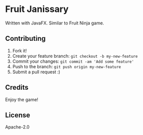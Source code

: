 # Fruit Janissary
Written with JavaFX.
Similar to Fruit Ninja game.
## Contributing
1. Fork it!
2. Create your feature branch: `git checkout -b my-new-feature`
3. Commit your changes: `git commit -am 'Add some feature'`
4. Push to the branch: `git push origin my-new-feature`
5. Submit a pull request :)
## Credits
Enjoy the game!
## License
Apache-2.0
